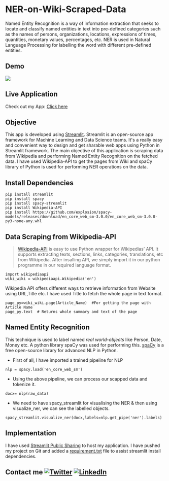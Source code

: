 # NER-on-Wiki-Scraped-Data
Named Entity Recognition is a way of information extraction that seeks to locate and classify named entities in text into pre-defined categories such as the names of persons, organizations, locations, expressions of times, quantities, monetary values, percentages, etc.
NER is used in Natural Language Processing for labelling the word with different pre-defined entities.

## Demo
![](app.gif)

## Live Application
Check out my App: [Click here](http://bit.ly/Streamlitapp)

## Objective
This app is developed using [Streamlit](https://streamlit.io/). Streamlit is an open-source app framework for Machine Learning and Data Science teams. It's a really easy and convenient way to design and get sharable web apps using Python in Streamlit framework.
The main objective of this application is scraping data from Wikipedia and performing Named Entity Recognition on the fetched data.
I have used Wikipedia-API to get the pages from Wiki and spaCy library of Python is used for performing NER operations on the data.

## Install Dependencies
```
pip install streamlit
pip install spacy
pip install spacy-streamlit
pip install Wikipedia-API
pip install https://github.com/explosion/spacy-models/releases/download/en_core_web_sm-3.0.0/en_core_web_sm-3.0.0-py3-none-any.whl 
```

## Data Scraping from Wikipedia-API
> [Wikipedia-API](https://pypi.org/project/Wikipedia-API/) is easy to use Python wrapper for Wikipedias’ API. It supports extracting texts, sections, links, categories, translations, etc from Wikipedia.
After insalling API, we simply import it in our python programme in our required language format.
```
import wikipediaapi
wiki_wiki = wikipediaapi.Wikipedia('en')
```
Wikipedia API offers different ways to retrieve information from Website using URL,Title etc. I have used Title to fetch the whole page in text format. 
```
page_py=wiki_wiki.page(Article_Name)  #For getting the page with Article Name
page_py.text  # Returns whole summary and text of the page
```

## Named Entity Recognition
This technique is used to label named *real world-objects* like Person, Date, Money etc. A python library spaCy was used for performing this.
[spaCy](https://spacy.io/usage/spacy-101) is a free open-source library for advanced NLP in Python.
- First of all, I have imported a trained pipeline for NLP
```
nlp = spacy.load('en_core_web_sm')
```
- Using the above pipeline, we can process our scapped data and tokenize it.
```
docx= nlp(raw_data)
```
- We need to have spacy_streamlit for visualising the NER & then using visualize_ner, we can see the labelled objects.
``` 
spacy_streamlit.visualize_ner(docx,labels=nlp.get_pipe('ner').labels)
```
## Implementation
I have used [Streamlit Public Sharing](https://docs.streamlit.io/en/stable/deploy_streamlit_app.html) to host my application. I have pushed my project on Git and added a [requirement.txt](https://github.com/nitinsanatan/NER-on-Wiki-Scraped-Data/blob/main/requirements.txt) file to assist streamlit install dependencies.

## Contact me  [![Twitter][1.2]][1]  [![LinkedIn][2.2]][2]


[1.2]: http://i.imgur.com/wWzX9uB.png
[2.2]: https://raw.githubusercontent.com/MartinHeinz/MartinHeinz/master/linkedin-3-16.png

[1]: https://twitter.com/SanatanShukla58
[2]: https://www.linkedin.com/in/nitinsanatan/
